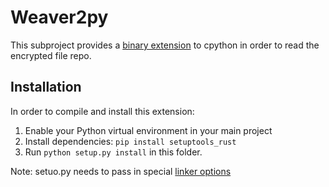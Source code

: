 # Weaver2py

This subproject provides a [binary extension](https://docs.python.org/2/extending/extending.html) to cpython 
in order to read the encrypted file repo. 

## Installation

In order to compile and install this extension:

1. Enable your Python virtual environment in your main project 
2. Install dependencies: `pip install setuptools_rust`
3. Run `python setup.py install` in this folder.

Note: setuo.py needs to pass in special 
[linker options](https://github.com/dgrunwald/rust-cpython/issues/87)